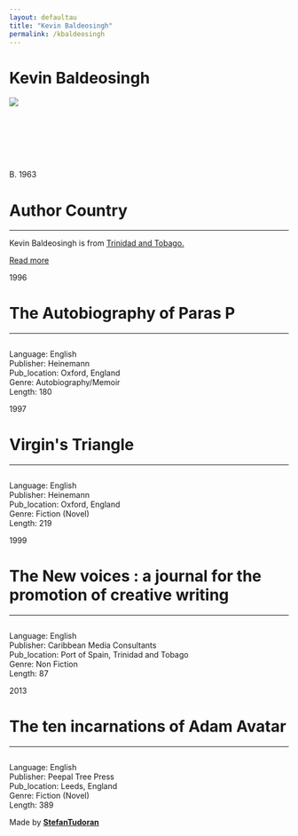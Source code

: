 ```yaml
---
layout: defaultau
title: "Kevin Baldeosingh"
permalink: /kbaldeosingh
---
```

<!-- partial:index.partial.html -->
<div class="content">
    <h1>Kevin Baldeosingh</h1>
    <div class="quote">
        <div><img src="https://static.wired868.com/wp-content/uploads/2016/07/Kevin-Baldeosingh.jpg" class="logo"></div>
    </div>
    <div class="timeline">
        <div style="padding-bottom:100px;"></div>
        <div class="block">
            <div class="date right"><p class="right"> B. 1963 </p></div>
            <div class="dot"></div>
            <div class="left first">
            <div class="author_country">
                <h1>Author Country</h1><hr>
            <div class="aclocation"><p>Kevin Baldeosingh is from <a href="http://localhost:4000/3">Trinidad and Tobago.</a></p></div>
                <div class="acreadmore"><a href="https://en.wikipedia.org/wiki/Kevin_Baldeosingh" target="_blank">Read more</a></div>
            </div>
            </div>
        </div>
        <div class="block">
            <div class="date left"><p class="left">1996</p></div>
            <div class="dot"></div>
            <div class="right">
                <h1>The Autobiography of Paras P</h1><hr>
                <p><img src=""></p>
                <p>
                Language: English<br/>
                Publisher: Heinemann<br/>
                Pub_location: Oxford, England<br/>
                Genre: Autobiography/Memoir<br/>
                Length: 180</p>
            </div>
        </div>
        <div class="block">
            <div class="date right"><p class="right">1997</p></div>
            <div class="dot"></div>
            <div class="left hide">
                <h1>Virgin's Triangle</h1><hr>
                <p><img src=""></p>
                <p>Language: English<br/>
                Publisher: Heinemann<br/>
                Pub_location: Oxford, England<br/>
                Genre: Fiction (Novel)<br/>
                Length: 219</p>
            </div>
        </div>
        <div class="block">
            <div class="date left"><p class="left">1999</p></div>
            <div class="dot"></div>
            <div class="right hide">
                <h1>The New voices : a journal for the promotion of creative writing</h1><hr>
                <p><img src=""></p>
                <p>Language: English<br/>
                Publisher: Caribbean Media Consultants<br/>
                Pub_location: Port of Spain, Trinidad and Tobago<br/>
                Genre: Non Fiction<br/>
                Length: 87</p>
            </div>
        </div>
        <div class="block">
            <div class="date right"><p class="right">2013</p></div>
            <div class="dot"></div>
            <div class="left hide">
                <h1>The ten incarnations of Adam Avatar</h1><hr>
                <p><img src=""></p>
                <p>Language: English<br/>
                Publisher: Peepal Tree Press<br/>
                Pub_location: Leeds, England<br/>
                Genre: Fiction (Novel)<br/>
                Length: 389</p>
            </div>
        </div>
        <div id="footer">
        <p id="copyright">Made by&nbsp;<strong><a href="https://www.linkedin.com/in/nicolae-stefan-tudoran-b02291127/" target="_blank">StefanTudoran</a></strong></p>
    </div>
</div>
<!-- partial -->
  <script src='https://cdnjs.cloudflare.com/ajax/libs/jquery/3.1.1/jquery.min.js'></script><script  src="assets/js/authorscript.js"></script>
